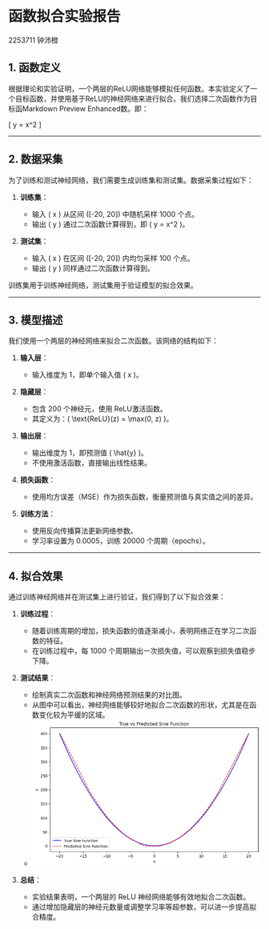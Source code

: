 # 函数拟合实验报告
2253711 钟沛橙
## 1. 函数定义

根据理论和实验证明，一个两层的ReLU网络能够模拟任何函数。本实验定义了一个目标函数，并使用基于ReLU的神经网络来进行拟合。我们选择二次函数作为目标函Markdown Preview Enhanced数。即：

\[
y = x^2
\]

---

## 2. 数据采集

为了训练和测试神经网络，我们需要生成训练集和测试集。数据采集过程如下：

1. **训练集**：
   - 输入 \( x \) 从区间 \([-20, 20]\) 中随机采样 1000 个点。
   - 输出 \( y \) 通过二次函数计算得到，即 \( y = x^2 \)。

2. **测试集**：
   - 输入 \( x \) 在区间 \([-20, 20]\) 内均匀采样 100 个点。
   - 输出 \( y \) 同样通过二次函数计算得到。

训练集用于训练神经网络，测试集用于验证模型的拟合效果。

---

## 3. 模型描述

我们使用一个两层的神经网络来拟合二次函数。该网络的结构如下：

1. **输入层**：
   - 输入维度为 1，即单个输入值 \( x \)。

2. **隐藏层**：
   - 包含 200 个神经元，使用 ReLU激活函数。
   - 其定义为：\( \text{ReLU}(z) = \max(0, z) \)。

3. **输出层**：
   - 输出维度为 1，即预测值 \( \hat{y} \)。
   - 不使用激活函数，直接输出线性结果。

4. **损失函数**：
   - 使用均方误差（MSE）作为损失函数，衡量预测值与真实值之间的差异。

5. **训练方法**：
   - 使用反向传播算法更新网络参数。
   - 学习率设置为 0.0005，训练 20000 个周期（epochs）。

---

## 4. 拟合效果

通过训练神经网络并在测试集上进行验证，我们得到了以下拟合效果：

1. **训练过程**：
   - 随着训练周期的增加，损失函数的值逐渐减小，表明网络正在学习二次函数的特征。
   - 在训练过程中，每 1000 个周期输出一次损失值，可以观察到损失值稳步下降。

2. **测试结果**：
   - 绘制真实二次函数和神经网络预测结果的对比图。
   - 从图中可以看出，神经网络能够较好地拟合二次函数的形状，尤其是在函数变化较为平缓的区域。
   - ![alt text](image.png)

3. **总结**：
   - 实验结果表明，一个两层的 ReLU 神经网络能够有效地拟合二次函数。
   - 通过增加隐藏层的神经元数量或调整学习率等超参数，可以进一步提高拟合精度。
